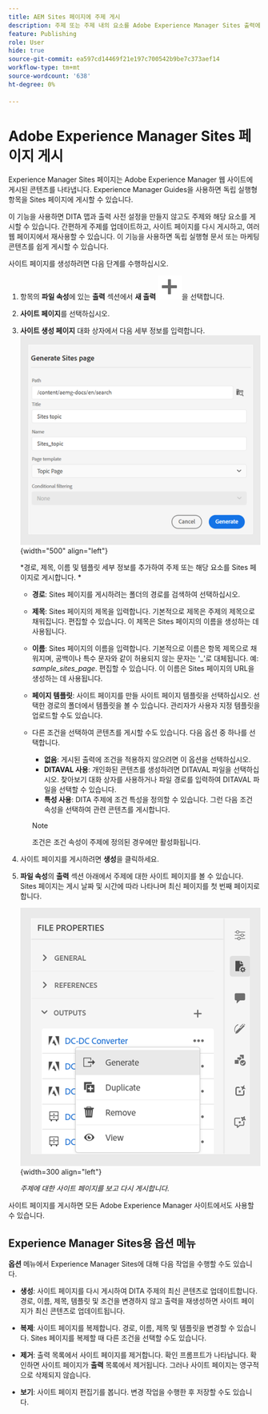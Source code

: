 ```yaml
---
title: AEM Sites 페이지에 주제 게시
description: 주제 또는 주제 내의 요소를 Adobe Experience Manager Sites 출력에 게시합니다.  주제에 대한 Experience Manager Sites 페이지 표시를 보고 다시 게시하는 방법을 알아봅니다.
feature: Publishing
role: User
hide: true
source-git-commit: ea597cd14469f21e197c700542b9be7c373aef14
workflow-type: tm+mt
source-wordcount: '638'
ht-degree: 0%

---
```


# Adobe Experience Manager Sites 페이지 게시


Experience Manager Sites 페이지는 Adobe Experience Manager 웹 사이트에 게시된 콘텐츠를 나타냅니다. Experience Manager Guides을 사용하면 독립 실행형 항목을 Sites 페이지에 게시할 수 있습니다.

이 기능을 사용하면 DITA 맵과 출력 사전 설정을 만들지 않고도 주제와 해당 요소를 게시할 수 있습니다. 간편하게 주제를 업데이트하고, 사이트 페이지를 다시 게시하고, 여러 웹 페이지에서 재사용할 수 있습니다. 이 기능을 사용하면 독립 실행형 문서 또는 마케팅 콘텐츠를 쉽게 게시할 수 있습니다.





사이트 페이지를 생성하려면 다음 단계를 수행하십시오.




1. 항목의 **파일 속성**&#x200B;에 있는 **출력** 섹션에서 **새 출력** ![새 출력 아이콘](./images/Add_icon.svg)을 선택합니다.
1. **사이트 페이지**&#x200B;를 선택하십시오.


1. **사이트 생성 페이지** 대화 상자에서 다음 세부 정보를 입력합니다.
   ![사이트 생성 페이지에서 경로 및 템플릿 세부 정보 추가](images/aem-sites-page-generate.png){width="500" align="left"}

   *경로, 제목, 이름 및 템플릿 세부 정보를 추가하여 주제 또는 해당 요소를 Sites 페이지로 게시합니다. *

   * **경로**: Sites 페이지를 게시하려는 폴더의 경로를 검색하여 선택하십시오.
   * **제목**: Sites 페이지의 제목을 입력합니다. 기본적으로 제목은 주제의 제목으로 채워집니다. 편집할 수 있습니다. 이 제목은 Sites 페이지의 이름을 생성하는 데 사용됩니다.
   * **이름**: Sites 페이지의 이름을 입력합니다. 기본적으로 이름은 항목 제목으로 채워지며, 공백이나 특수 문자와 같이 허용되지 않는 문자는 &#39;_&#39;로 대체됩니다. 예: *sample_sites_page*. 편집할 수 있습니다. 이 이름은 Sites 페이지의 URL을 생성하는 데 사용됩니다.
   * **페이지 템플릿**: 사이트 페이지를 만들 사이트 페이지 템플릿을 선택하십시오. 선택한 경로의 폴더에서 템플릿을 볼 수 있습니다. 관리자가 사용자 지정 템플릿을 업로드할 수도 있습니다.


   * 다른 조건을 선택하여 콘텐츠를 게시할 수도 있습니다.  다음 옵션 중 하나를 선택합니다.


      * **없음**: 게시된 출력에 조건을 적용하지 않으려면 이 옵션을 선택하십시오.
      * **DITAVAL 사용**: 개인화된 콘텐츠를 생성하려면 DITAVAL 파일을 선택하십시오. 찾아보기 대화 상자를 사용하거나 파일 경로를 입력하여 DITAVAL 파일을 선택할 수 있습니다.
      * **특성 사용**: DITA 주제에 조건 특성을 정의할 수 있습니다. 그런 다음 조건 속성을 선택하여 관련 콘텐츠를 게시합니다.

     >[!NOTE]
     > 
     >조건은 조건 속성이 주제에 정의된 경우에만 활성화됩니다.



1. 사이트 페이지를 게시하려면 **생성**&#x200B;을 클릭하세요.
1. **파일 속성**&#x200B;의 **출력** 섹션 아래에서 주제에 대한 사이트 페이지를 볼 수 있습니다. Sites 페이지는 게시 날짜 및 시간에 따라 나타나며 최신 페이지를 첫 번째 페이지로 합니다.

   ![주제에 대한 사이트 페이지 보기](images/aem-sites-outputs.png){width=300 align=&quot;left&quot;}

   *주제에 대한 사이트 페이지를 보고 다시 게시합니다.*




사이트 페이지를 게시하면 모든 Adobe Experience Manager 사이트에서도 사용할 수 있습니다.


## Experience Manager Sites용 옵션 메뉴

**옵션** 메뉴에서 Experience Manager Sites에 대해 다음 작업을 수행할 수도 있습니다.

* **생성**: 사이트 페이지를 다시 게시하여 DITA 주제의 최신 콘텐츠로 업데이트합니다. 경로, 이름, 제목, 템플릿 및 조건을 변경하지 않고 출력을 재생성하면 사이트 페이지가 최신 콘텐츠로 업데이트됩니다.

* **복제**: 사이트 페이지를 복제합니다. 경로, 이름, 제목 및 템플릿을 변경할 수 있습니다. Sites 페이지를 복제할 때 다른 조건을 선택할 수도 있습니다.

* **제거**: 출력 목록에서 사이트 페이지를 제거합니다. 확인 프롬프트가 나타납니다. 확인하면 사이트 페이지가 **출력** 목록에서 제거됩니다. 그러나 사이트 페이지는 영구적으로 삭제되지 않습니다.

* **보기**: 사이트 페이지 편집기를 봅니다. 변경 작업을 수행한 후 저장할 수도 있습니다.
